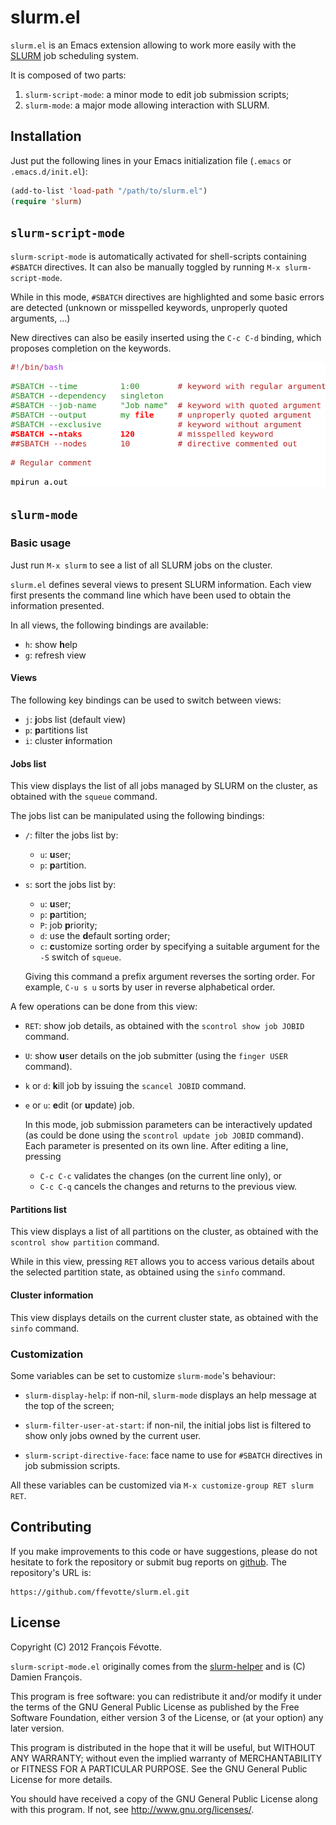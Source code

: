 # slurm.el

`slurm.el` is an Emacs extension allowing to work more easily with the
[SLURM](https://computing.llnl.gov/linux/slurm/) job scheduling system.

It is composed of two parts:

1. `slurm-script-mode`: a minor mode to edit job submission scripts;
2. `slurm-mode`: a major mode allowing interaction with SLURM.



## Installation

Just put the following lines in your Emacs initialization file (`.emacs` or `.emacs.d/init.el`):

```lisp
(add-to-list 'load-path "/path/to/slurm.el")
(require 'slurm)
```


## `slurm-script-mode`

`slurm-script-mode` is automatically activated for shell-scripts containing `#SBATCH` directives. It
can also be manually toggled by running `M-x slurm-script-mode`.

While in this mode, `#SBATCH` directives are highlighted and some basic errors are detected (unknown
or misspelled keywords, unproperly quoted arguments, ...)

New directives can also be easily inserted using the `C-c C-d` binding, which proposes completion
on the keywords.

![Example of slurm-script-mode](slurm-script-mode.png)


## `slurm-mode`

### Basic usage

Just run `M-x slurm` to see a list of all SLURM jobs on the cluster.

`slurm.el` defines several views to present SLURM information. Each view first presents the command
line which have been used to obtain the information presented.

In all views, the following bindings are available:

- `h`: show **h**elp
- `g`: refresh view


#### Views

The following key bindings can be used to switch between views:

- `j`: **j**obs list (default view)
- `p`: **p**artitions list
- `i`: cluster **i**nformation


#### Jobs list

This view displays the list of all jobs managed by SLURM on the cluster, as obtained with the
`squeue` command.

The jobs list can be manipulated using the following bindings:

- `/`: filter the jobs list by:
  - `u`: **u**ser;
  - `p`: **p**artition.

- `s`: sort the jobs list by:
  - `u`: **u**ser;
  - `p`: **p**artition;
  - `P`: job **p**riority;
  - `d`: use the **d**efault sorting order;
  - `c`: **c**ustomize sorting order by specifying a suitable argument for the `-S` switch of `squeue`.

  Giving this command a prefix argument reverses the sorting order. For example, `C-u s u` sorts by
  user in reverse alphabetical order.


A few operations can be done from this view:

- `RET`: show job details, as obtained with the `scontrol show job JOBID` command.

- `U`: show **u**ser details on the job submitter (using the `finger USER` command).

- `k` or `d`: **k**ill job by issuing the `scancel JOBID` command.

- `e` or `u`: **e**dit (or **u**pdate) job.

   In this mode, job submission parameters can be interactively updated (as could be done using the
   `scontrol update job JOBID` command). Each parameter is presented on its own line. After editing
   a line, pressing
   - `C-c C-c` validates the changes (on the current line only), or
   - `C-c C-q` cancels the changes and returns to the previous view.


#### Partitions list

This view displays a list of all partitions on the cluster, as obtained with the `scontrol show
partition` command.

While in this view, pressing `RET` allows you to access various details about the selected partition
state, as obtained using the `sinfo` command.


#### Cluster information

This view displays details on the current cluster state, as obtained with the `sinfo` command.


### Customization

Some variables can be set to customize `slurm-mode`'s behaviour:

- `slurm-display-help`: if non-nil, `slurm-mode` displays an help message at the top of the
  screen;

- `slurm-filter-user-at-start`: if non-nil, the initial jobs list is filtered to show only jobs
  owned by the current user.

- `slurm-script-directive-face`: face name to use for `#SBATCH` directives in job submission
  scripts.

All these variables can be customized via `M-x customize-group RET slurm RET`.


## Contributing

If you make improvements to this code or have suggestions, please do not hesitate to fork the
repository or submit bug reports on [github](https://github.com/ffevotte/slurm.el). The repository's
URL is:

    https://github.com/ffevotte/slurm.el.git


## License

Copyright (C) 2012 François Févotte.

`slurm-script-mode.el` originally comes from the
[slurm-helper](https://github.com/damienfrancois/slurm-helper/blob/master/slurm-mode.el) and is (C)
Damien François.

This program is free software: you can redistribute it and/or modify it under the terms of the GNU
General Public License as published by the Free Software Foundation, either version 3 of the
License, or (at your option) any later version.

This program is distributed in the hope that it will be useful, but WITHOUT ANY WARRANTY; without
even the implied warranty of MERCHANTABILITY or FITNESS FOR A PARTICULAR PURPOSE.  See the GNU
General Public License for more details.

You should have received a copy of the GNU General Public License along with this program.  If not,
see <http://www.gnu.org/licenses/>.
